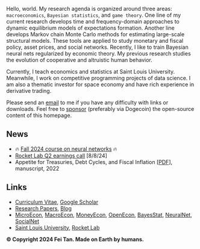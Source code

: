 Hello, world. My research agenda is organized around three areas: `macroeconomics`, `Bayesian statistics`, and `game theory`. One line of my current research develops time and frequency-domain approaches to dynamic equilibrium models of expectations formation. Another line develops Markov chain Monte Carlo methods for estimating large-scale structural models. These tools are applied to study monetary and fiscal policy, asset prices, and social networks. Recently, I like to train Bayesian neural nets regularized by economic theory. My previous research studies the evolution of cooperative and altruistic human behavior.

Currently, I teach economics and statistics at Saint Louis University. Meanwhile, I work on competitive programming projects of data science. I am also a thematic investor for space economy and have rich experience in derivative trading.

Please send an [email](mailto:tanf@slu.edu) to me if you have any difficulty with links or downloads. Feel free to [sponsor](/sponsor.jpg) (preferably via Dogecoin) the open-source content of this homepage.

## News

* 🔥 [Fall 2024 course on neural networks](https://github.com/econdojo/intro-nn) 🔥
* [Rocket Lab Q2 earnings call](https://s28.q4cdn.com/737637457/files/doc_financials/2024/q2/FINAL-Rocket-Lab-Q2-2024-Earnings-Presentation.pdf) [8/8/24]
* Appetite for Treasuries, Debt Cycles, and Fiscal Inflation [[PDF](https://github.com/econdojo/papers/blob/main/pdf/BinUtil.pdf)], manuscript, 2022

## Links

* [Curriculum Vitae](https://github.com/econdojo/econdojo/blob/main/Vitae.pdf), [Google Scholar](https://scholar.google.com/citations?hl=en&user=F49yJ3UAAAAJ)
* [Research Papers](https://github.com/econdojo/papers), [Blog](https://github.com/econdojo/blog)
* [MicroEcon](https://github.com/econdojo/micro-econ), [MacroEcon](https://github.com/econdojo/macro-econ), [MoneyEcon](https://github.com/econdojo/money-econ), [OpenEcon](https://github.com/econdojo/open-econ), [BayesStat](https://github.com/econdojo/bayes-stat), [NeuralNet](https://github.com/econdojo/neural-net), [SocialNet](https://github.com/econdojo/social-net)
* [Saint Louis University](https://twitter.com/SLU_Official), [Rocket Lab](https://www.rocketlabusa.com)

**&copy; Copyright 2024 Fei Tan. Made on Earth by humans.**
